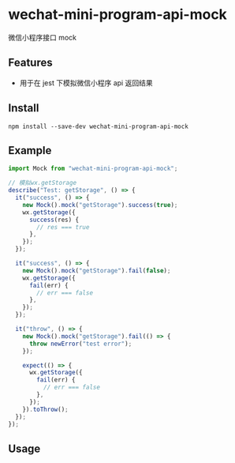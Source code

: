 # wechat-mini-program-api-mock

微信小程序接口 mock

## Features

- 用于在 jest 下模拟微信小程序 api 返回结果

## Install

```shell
npm install --save-dev wechat-mini-program-api-mock
```

## Example

```javascript
import Mock from "wechat-mini-program-api-mock";

// 模拟wx.getStorage
describe("Test: getStorage", () => {
  it("success", () => {
    new Mock().mock("getStorage").success(true);
    wx.getStorage({
      success(res) {
        // res === true
      },
    });
  });

  it("success", () => {
    new Mock().mock("getStorage").fail(false);
    wx.getStorage({
      fail(err) {
        // err === false
      },
    });
  });

  it("throw", () => {
    new Mock().mock("getStorage").fail(() => {
      throw newError("test error");
    });

    expect(() => {
      wx.getStorage({
        fail(err) {
          // err === false
        },
      });
    }).toThrow();
  });
});
```

## Usage
